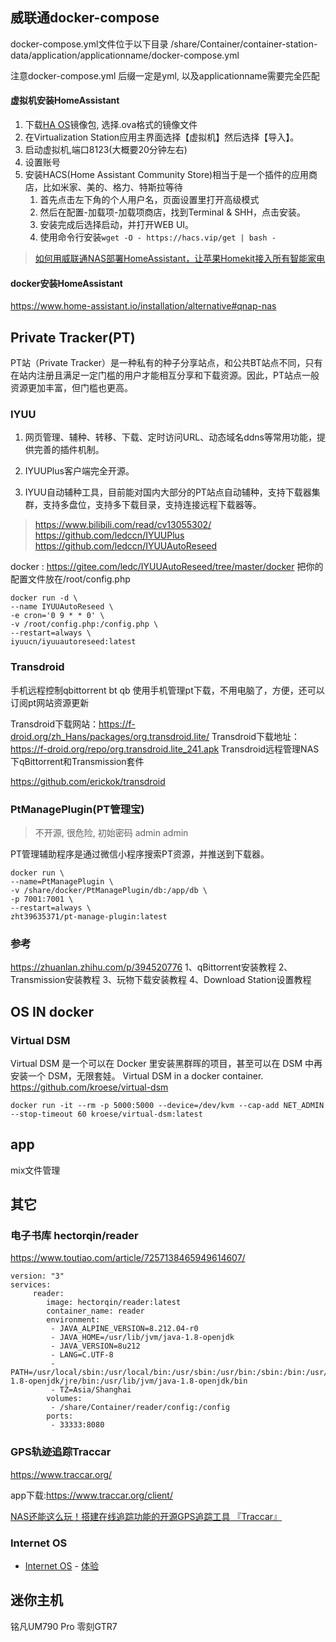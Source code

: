 


## 威联通docker-compose
docker-compose.yml文件位于以下目录
/share/Container/container-station-data/application/applicationname/docker-compose.yml

注意docker-compose.yml 后缀一定是yml, 以及applicationname需要完全匹配

#### 虚拟机安装HomeAssistant
1. 下载[HA OS](https://www.home-assistant.io/installation/alternative)镜像包, 选择.ova格式的镜像文件
2. 在Virtualization Station应用主界面选择【虚拟机】然后选择【导入】。
3. 启动虚拟机,端口8123(大概要20分钟左右)
4. 设置账号
5. 安装HACS(Home Assistant Community Store)相当于是一个插件的应用商店，比如米家、美的、格力、特斯拉等待
   1. 首先点击左下角的个人用户名，页面设置里打开高级模式
   2. 然后在配置-加载项-加载项商店，找到Terminal & SHH，点击安装。
   3. 安装完成后选择启动，并打开WEB UI。
   4. 使用命令行安装`wget -O - https://hacs.vip/get | bash -`

> [如何用威联通NAS部署HomeAssistant，让苹果Homekit接入所有智能家电](https://post.smzdm.com/p/a4po0qex/)

#### docker安装HomeAssistant
https://www.home-assistant.io/installation/alternative#qnap-nas


## Private Tracker(PT)
PT站（Private Tracker）是一种私有的种子分享站点，和公共BT站点不同，只有在站内注册且满足一定门槛的用户才能相互分享和下载资源。因此，PT站点一般资源更加丰富，但门槛也更高。
### IYUU
1. 网页管理、辅种、转移、下载、定时访问URL、动态域名ddns等常用功能，提供完善的插件机制。

1. IYUUPlus客户端完全开源。

1. IYUU自动辅种工具，目前能对国内大部分的PT站点自动辅种，支持下载器集群，支持多盘位，支持多下载目录，支持连接远程下载器等。
> https://www.bilibili.com/read/cv13055302/
> https://github.com/ledccn/IYUUPlus
> https://github.com/ledccn/IYUUAutoReseed


docker : https://gitee.com/ledc/IYUUAutoReseed/tree/master/docker
把你的配置文件放在/root/config.php
```
docker run -d \
--name IYUUAutoReseed \
-e cron='0 9 * * 0' \
-v /root/config.php:/config.php \
--restart=always \
iyuucn/iyuuautoreseed:latest
```


### Transdroid
手机远程控制qbittorrent bt qb
使用手机管理pt下载，不用电脑了，方便，还可以订阅pt网站资源更新

Transdroid下载网站：https://f-droid.org/zh_Hans/packages/org.transdroid.lite/
Transdroid下载地址：https://f-droid.org/repo/org.transdroid.lite_241.apk
Transdroid远程管理NAS下qBittorrent和Transmission套件

https://github.com/erickok/transdroid
### PtManagePlugin(PT管理宝)
> 不开源, 很危险, 初始密码 admin admin

PT管理辅助程序是通过微信小程序搜索PT资源，并推送到下载器。

```
docker run \
--name=PtManagePlugin \
-v /share/docker/PtManagePlugin/db:/app/db \
-p 7001:7001 \
--restart=always \
zht39635371/pt-manage-plugin:latest
```

### 参考
https://zhuanlan.zhihu.com/p/394520776
1、qBittorrent安装教程
2、Transmission安装教程
3、玩物下载安装教程
4、Download Station设置教程




## OS IN docker

### Virtual DSM
Virtual DSM 是一个可以在 Docker 里安装黑群晖的项目，甚至可以在 DSM 中再安装一个 DSM，无限套娃。
Virtual DSM in a docker container.
https://github.com/kroese/virtual-dsm

```
docker run -it --rm -p 5000:5000 --device=/dev/kvm --cap-add NET_ADMIN --stop-timeout 60 kroese/virtual-dsm:latest
```



## app
mix文件管理

## 其它
### 电子书库 hectorqin/reader

https://www.toutiao.com/article/7257138465949614607/
```
version: "3" 
services:  
     reader:    
        image: hectorqin/reader:latest
        container_name: reader    
        environment:   
         - JAVA_ALPINE_VERSION=8.212.04-r0
         - JAVA_HOME=/usr/lib/jvm/java-1.8-openjdk
         - JAVA_VERSION=8u212
         - LANG=C.UTF-8
         - PATH=/usr/local/sbin:/usr/local/bin:/usr/sbin:/usr/bin:/sbin:/bin:/usr/lib/jvm/java-1.8-openjdk/jre/bin:/usr/lib/jvm/java-1.8-openjdk/bin
         - TZ=Asia/Shanghai
        volumes:      
         - /share/Container/reader/config:/config      
        ports:     
         - 33333:8080
```

### GPS轨迹追踪Traccar
https://www.traccar.org/

app下载:https://www.traccar.org/client/

[NAS还能这么玩！搭建在线追踪功能的开源GPS追踪工具 『Traccar』](https://www.toutiao.com/article/7264853678673101351/)

### Internet OS
- [Internet OS](https://github.com/HeyPuter/puter) - [体验](https://puter.com/)

## 迷你主机
铭凡UM790 Pro
零刻GTR7